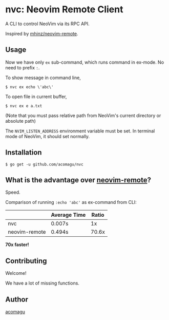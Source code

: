 # nvc: Neovim Remote Client

A CLI to control NeoVim via its RPC API.

Inspired by [mhinz/neovim-remote](https://github.com/mhinz/neovim-remote).

## Usage

Now we have only `ex` sub-command, which runs command in ex-mode. No need to prefix `:`.

To show message in command line,

```
$ nvc ex echo \'abc\'
```

To open file in current buffer,

```
$ nvc ex e a.txt
```

(Note that you must pass relative path from NeoVim's current directory or absolute path)

The `NVIM_LISTEN_ADDRESS` environment variable must be set. In terminal mode of NeoVim, it should set normally.

## Installation

```
$ go get -u github.com/acomagu/nvc
```

## What is the advantage over [neovim-remote](https://github.com/mhinz/neovim-remote)?

Speed.

Comparison of running `:echo 'abc'` as ex-command from CLI:

|               | Average Time |    Ratio   |
|---------------|--------------|------------|
| nvc           |       0.007s |         1x |
| neovim-remote |       0.494s |      70.6x |

**70x faster!**

## Contributing

Welcome!

We have a lot of missing functions.

## Author

[acomagu](https://github.com/acomagu)
